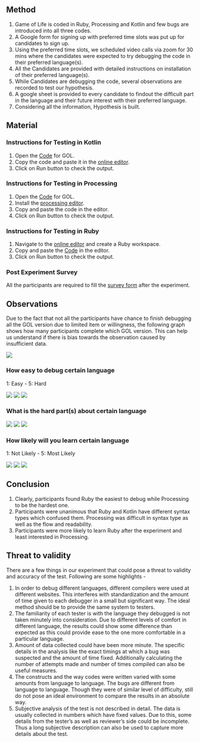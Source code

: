 ## Method
1. Game of Life is coded in Ruby, Processing and Kotlin and few bugs are introduced into all three codes.
2. A Google form for signing up with preferred time slots was put up for candidates to sign up.
3. Using the preferred time slots, we scheduled video calls via zoom for 30 mins where the candidates were expected to try debugging the code in their preferred language(s).
4. All the Candidates are provided with detailed instructions on installation of their preferred language(s). 
5. While Candidates are debugging the code, several observations are recorded to test our hypothesis.
6. A google sheet is provided to every candidate to findout the difficult part in the language and their future interest with their preferred language.
7. Considering all the information, Hypothesis is built.

## Material

### Instructions for Testing in Kotlin
1. Open the [Code](https://github.com/ianyehwork/CSC510_HW2/blob/master/kotlin/gameoflifebugged.kt) for GOL.
2. Copy the code and  paste it in the [online editor](https://play.kotlinlang.org/).
3. Click on Run button to check the output.

### Instructions for Testing in Processing
1. Open the [Code](https://github.com/ianyehwork/CSC510_HW2/blob/master/processing/game_of_life/game_of_life_bug.pde) for GOL.
2. Install the [processing editor](https://processing.org/download/).
3. Copy and paste the code in the editor.
4. Click on Run button to check the output.

### Instructions for Testing in Ruby
1. Navigate to the [online editor](https://repl.it/~) and create a Ruby workspace.
2. Copy and paste the [Code](https://github.com/ianyehwork/CSC510_HW2/blob/master/ruby/life_bug.rb) in the editor.
3. Click on Run button to check the output.

### Post Experiment Survey
All the participants are required to fill the [survey form](https://docs.google.com/forms/d/e/1FAIpQLSeAyvzNEJ6ozMKzJXRQOpA_AgN3aico8uZJ9fSEIe81Bukxow/viewform?usp=sf_link) after the experiment.

## Observations
Due to the fact that not all the participants have chance to finish debugging all the GOL version due to limited item or willingness, the following graph shows how many participants complete which GOL version. This can help us understand if there is bias towards the observation caused by insufficient data.

<img src="/image/Version_Participant_Count.png">

### How easy to debug certain language
1: Easy - 5: Hard

<img src="/image/Easy_Ruby.png">
<img src="/image/Easy_Kotlin.png">
<img src="/image/Easy_Proc.png">

### What is the hard part(s) about certain language

<img src="/image/Hard_Ruby.png">
<img src="/image/Hard_Kotlin.png">
<img src="/image/Hard_Proc.png">

### How likely will you learn certain language
1: Not Likely - 5: Most Likely

<img src="/image/Likely_Ruby.png">
<img src="/image/Likely_Kotlin.png">
<img src="/image/Likely_Proc.png">

## Conclusion
1. Clearly, participants found Ruby the easiest to debug while Processing to be the hardest one.  
2. Participants were unanimous that Ruby and Kotlin have different syntax types which confused them. Processing was difficult in syntax type as well as the flow and readability. 
3. Participants were more likely to learn Ruby after the experiment and least interested in Processing.  

## Threat to validity
There are a few things in our experiment that could pose a threat to validity and accuracy of the test. Following are some highlights -   
1. In order to debug different languages, different compilers were used at different websites. This interferes with standardization and the amount of time given to each debugger in a small but significant way. The ideal method should be to provide the same system to testers.  
2. The familiarity of each tester is with the language they debugged is not taken minutely into consideration. Due to different levels of comfort in different language, the results could show some difference than expected as this could provide ease to the one more comfortable in a particular language.  
3. Amount of data collected could have been more minute. The specific details in the analysis like the exact timings at which a bug was suspected and the amount of time fixed. Additionally calculating the number of attempts made and number of times compiled can also be useful measures.  
4. The constructs and the way codes were written varied with some amounts from language to language. The bugs are different from language to language. Though they were of similar level of difficulty, still do not pose an ideal environment to compare the results in an absolute way.  
5. Subjective analysis of the test is not described in detail. The data is usually collected in numbers which have fixed values. Due to this, some details from the tester’s as well as reviewer’s side could be incomplete. Thus a long subjective description can also be used to capture more details about the test.  
